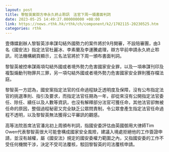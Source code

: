 ```yaml
---
layout: post
title: 黎智英案辯方申永久終止聆訊　法官下周一頒書面判詞
date: 2023-05-25 14:49:27.000000000 +08:00
link: https://news.rthk.hk/rthk/ch/component/k2/1702115-20230525.htm
categories: rthk
---
```


壹傳媒創辦人黎智英涉串謀勾結外國勢力的案件將於9月開審，不設陪審團，由3名《國安法》指定法官杜麗冰、李素蘭及李運騰處理，辯方早前申請永久終止聆訊，司法機構網頁顯示，三名法官將於下周一頒布書面判詞。

黎智英被控串謀兩項勾結外國或者境外勢力危害國家安全罪，以及一項串謀刊印及複製煽動刊物罪共三罪，另一項勾結外國或者境外勢力危害國家安全罪則獲存檔法庭。

黎智英一方認為，國安案指定法官的任命過程缺乏透明度及保障，沒有公布指定法官的挑選準則、指引及要求，而指定法官任期為一年，卻從來沒有公開指定法官委任、除任、續任以及人數等資訊，也沒有解釋部分法官可獲任命，其他法官卻無被任命的原因，整個過程秘密又完全缺乏公眾問責制，令公眾會產生指定法官任命過程不透明，以及黎智英無法獲得公平審訊的觀感。

高等法院首席法官潘兆初上周頒布判詞，指國安委評估由英國御用大律師Tim Owen代表黎智英很大可能會構成國家安全風險，建議入境處拒絕他的工作簽證申請，並沒有越權，屬《國安法》規定的國安委權力範圍之內，又指國安委的工作不受任何機關干涉，決定不受司法覆核，駁回黎智英的司法覆核申請。
